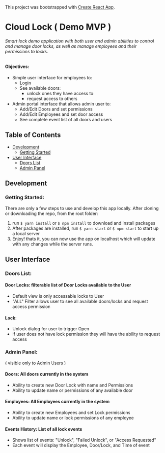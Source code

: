 This project was bootstrapped with [Create React App](https://github.com/facebookincubator/create-react-app).


# Cloud Lock ( Demo MVP )
###### Smart lock demo application with both user and admin abilities to control and manage door locks, as well as manage employees and their permissions to locks.

#### Objectives:
- Simple user interface for employees to:
  - Login
  - See available doors:
    - unlock ones they have access to
    - request access to others
- Admin portal interface that allows admin user to:
  - Add/Edit Doors and set permissions
  - Add/Edit Employees and set door access
  - See complete event list of all doors and users

## Table of Contents
- [Development](#developers)
  - [Getting Started](#getting-started)
- [User Interface](#user-interface)
  - [Doors List](#doors-list)
  - [Admin Panel](#admin-panel)


## Development
### Getting Started:
There are only a few steps to use and develop this app locally. After cloning or downloading the repo, from the root folder:

1. run `$ yarn install` or `$ npm install` to download and install packages
2. After packages are installed, run `$ yarn start` or `$ npm start` to start up a local server
3. Enjoy! thats it, you can now use the app on localhost which will update with any changes while the server runs.

## User Interface
### Doors List:
#### Door Locks: filterable list of Door Locks available to the User
  - Default view is only accessable locks to User
  - "ALL" Filter allows user to see all available doors/locks and request access permission

#### Lock:
  - Unlock dialog for user to trigger Open
  - If user does not have lock permission they will have the ability to request access


### Admin Panel:
( visible only to Admin Users )
#### Doors: All doors currently in the system
  - Ability to create new Door Lock with name and Permissions
  - Ability to update name or permissions of any available door

#### Employees: All Employees currently in the system
  - Ability to create new Employees and set Lock permissions
  - Ability to update name or lock permissions of any employee


#### Events History: List of all lock events
  - Shows list of events: "Unlock", "Failed Unlock", or "Access Requested"
  - Each event will display the Employee, Door/Lock, and Time of event
